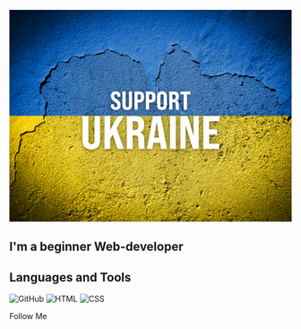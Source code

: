 [![Header](https://github.com/Maksym-Maleiev/Maksym-Maleiev/blob/main/assets/support-ukraine.png)](https://itukraine.org.ua/)

## I'm a beginner Web-developer

## Languages and Tools

![GitHub](https://img.shields.io/badge/-GitHub-075cb2?style=for-the-badge&logo=github)
![HTML](https://img.shields.io/badge/-HTML-075cb2?style=for-the-badge&logo=html5)
![CSS](https://img.shields.io/badge/-CSS-075cb2?style=for-the-badge&logo=css3)

Follow Me

